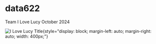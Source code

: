 # data622
Team I Love Lucy
October 2024

![I Love Lucy Title](https://upload.wikimedia.org/wikipedia/commons/b/be/I_Love_Lucy_title.svg){style="display: block; margin-left: auto; margin-right: auto; width: 400px;"}